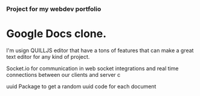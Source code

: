 ### Project for my webdev portfolio 

# Google Docs clone.

I'm usign QUILLJS editor that have a tons of features that can make a great text editor for any kind of project.

Socket.io for communication in web socket integrations and real time connections between our clients and server c

uuid Package to get a random uuid code for each document